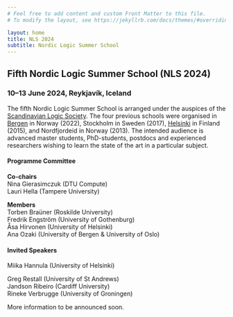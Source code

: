 ```yaml
---
# Feel free to add content and custom Front Matter to this file.
# To modify the layout, see https://jekyllrb.com/docs/themes/#overriding-theme-defaults

layout: home
title: NLS 2024
subtitle: Nordic Logic Summer School
---
```


## Fifth Nordic Logic Summer School (NLS 2024) ##

### 10–13 June 2024, Reykjavík, Iceland ###

The fifth Nordic Logic Summer School is arranged under the auspices of the [Scandinavian Logic Society](https://scandinavianlogic.org/). The four previous schools were organised in [Bergen](https://scandinavianlogic2020.w.uib.no/fourth-nordic-logic-summer-school-nls-2020/) in Norway (2022), Stockholm in Sweden (2017), [Helsinki](https://web.archive.org/web/20161117234437/https://www.helsinki.fi/sls2015/index.html) in Finland (2015), and Nordfjordeid in Norway (2013). The intended audience is advanced master students, PhD-students, postdocs and experienced researchers wishing to learn the state of the art in a particular subject. 


#### Programme Committee ####

**Co-chairs**  
Nina Gierasimczuk (DTU Compute)  
Lauri Hella (Tampere University)  

**Members**  
Torben Braüner (Roskilde University)  
Fredrik Engström (University of Gothenburg)   
Åsa Hirvonen (University of Helsinki)   
Ana Ozaki (University of Bergen & University of Oslo)  


#### Invited Speakers ####

Miika Hannula (University of Helsinki)  
<!--- Sandra Kiefer (University of Oxford) --->   
Greg Restall (University of St Andrews)  
Jandson Ribeiro (Cardiff University)  
Rineke Verbrugge (University of Groningen)

More information to be announced soon.
